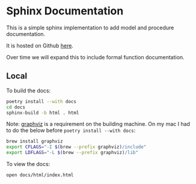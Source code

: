 # Sphinx Documentation

This is a simple sphinx implementation to add model and procedure documentation.

It is hosted on Github [here](https://destiny-evidence.github.io/destiny-repository/).

Over time we will expand this to include formal function documentation.

## Local

To build the docs:

```sh
poetry install --with docs
cd docs
sphinx-build -b html . html
```

Note: [graphviz](https://www.graphviz.org) is a requirement on the building machine. On my mac I had to do the below before `poetry install --with docs`:

```sh
brew install graphviz
export CFLAGS="-I $(brew --prefix graphviz)/include"
export LDFLAGS="-L $(brew --prefix graphviz)/lib"
```

To view the docs:

```sh
open docs/html/index.html
```
